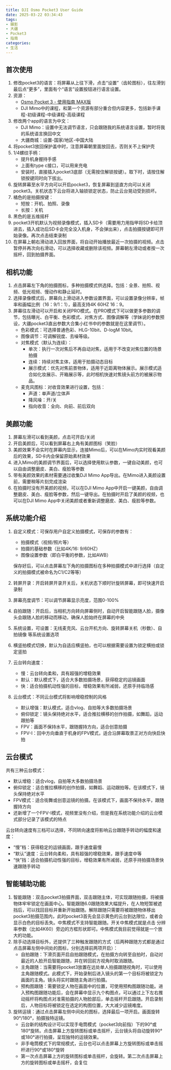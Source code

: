 ```yaml
---
title: DJI Osmo Pocket3 User Guide
date: 2025-03-22 03:34:43
tags:
- 摄影
- 大疆
- Pocket3
- 指南
categories:
- 生活
---
```


## 首次使用

1. 修改pocket3的语言：将屏幕从上往下滑，点击“设置”（齿轮图标），往左滑到最后点“更多”，里面有个“语言”设置按钮进行语言设置。
2. 资源：
   - [Osmo Pocket 3 - 使用指南 MAX版](https://www.bilibili.com/video/BV1Fj411v7yW?vd_source=649ef3a5183a7826e9a118e84c31f544)
   - DJI Mimo中的课程，和第一个资源有部分重合但内容更多，包括新手课程-初级课程-中级课程-高级课程
3. 修改两个app的语言为中文：
   - DJI Mimo：设置中无法调节语言，只会跟随我的系统语言设置，暂时将我的系统语言换回中文
   - 大疆商城：设置-国家/地区-中国大陆
4. 将pocket3放回保护盖中时，注意屏幕朝里面放回去，否则关不上保护壳
5. 1/4螺纹手柄：
   - 提升机身握持手感
   - 上面有type c接口，可以用来充电
   - 安装时，直接插入pocket3底部（无需按住解锁按键）。取下时，请按住解锁按键同时向下拔出。
6. 旋转屏幕至水平方向可以开启pocket3，恢复屏幕到竖直方向可以关闭pocket3。关机状态下云台将进入轴锁锁定状态，防止云台晃动受到损坏。
7. 橘色的是拍摄按键：
   - 短按：开机、拍照、录像
   - 长按：关机
8. 黑色的是五维摇杆
9. pocket3开机默认为视频录像模式，插入SD卡（需要用力用指甲将SD卡给顶进去，插入成功后SD卡会完全没入机身，不会弹出来），点击拍摄按键即可开始录像。再次点击结束录制
10. 在屏幕上朝右滑动进入回放界面，将自动开始播放最近一次拍摄的视频。点击暂停并再次向右滑动，可以选择收藏或删除该视频。屏幕朝左滑动或者按一次摇杆，回到拍摄界面。

## 相机功能

1. 点击屏幕左下角的拍摄图标，多种拍摄模式供选择。包括：全景、拍照、视频、低光视频、慢动作和静止延时。
2. 选择录像模式后，屏幕向上滑动进入参数设置界面，可以设置录像分辨率，帧率和画幅比例（16：9/1：1），最高支持4K 60HZ 16：9。
3. 屏幕往左滑动可以开启和关闭PRO模式。在PRO模式下可以做更多参数的调节，包括曝光、白平衡、色彩模式、对焦方式、图像调解等（学妹说的参数预设，大疆pocket3直出参数大合集小红书中的参数就是在这里调节）。
   - 色彩模式：可选择普通色彩、HLG-10bit、D-logM 10bit。
   - 图像调节：可调解锐度、去噪等级。
   - 对焦模式（默认为连续）：
     - 单次：执行一次对焦后不再自动对焦，适用于不改变对焦位置的场景拍摄
     - 连续：持续对焦主体，适用于拍摄动态目标
     - 展示模式：优先对焦前景物体，适用于近距离物体展示。展示模式适合如化妆展示、开箱展示等，此时相机快速对焦镜头前方的被展示物品。
   - 麦克风图标：对收音效果进行设置，包括：
     - 声道：单声道/立体声
     - 降风噪：开/关
     - 指向收音：全向、向前、前后双向

## 美颜功能

1. 屏幕左滑可以看到美颜，点击可开启/关闭
2. 开启美颜后，可以看到屏幕右上角有美颜图标（笑脸）
3. 美颜效果不会实时在屏幕内显示，连接Mimo后，可以在Mimo内实时观看美颜后的效果，SD卡内会保留原始素材效果
4. 进入Mimo的美颜调节界面后，可以选择使用默认参数，一键自动美颜，也可以自由调整磨皮、美白、瘦脸等参数
5. 带有美颜效果的素材需要通过收集DJI Mimo App导出。在Mimo进入美颜设置前，需要稍等片刻完成渲染
6. 在拍摄时没有开美颜的视频，可以在DJI Mimo App中开启一键美颜，自由调整磨皮、美白、瘦脸等参数，然后一键导出。在拍摄时开启了美颜的视频，也可以在DJI Mimo App中关闭美颜或者重新调整磨皮、美白、瘦脸等参数。

## 系统功能介绍

1. 自定义模式：可保存用户自定义拍摄模式，可保存的参数有：

   - 拍摄模式（视频/照片等）
   - 拍摄的基础参数（比如4K/16: 9/60HZ）
   - 图像设置参数（即白平衡的参数，比如AWB）

   保存好后，可以点击屏幕左下角的拍摄图标在多种拍摄模式中进行选择（自定义的拍摄模式被命名为C1/C2等等）

2. 转屏开录：开启转屏开录开关后，关机状态下顺时针旋转屏幕，即可快速开启录制

3. 屏幕亮度调节：可以调节屏幕显示亮度，范围0-100%

4. 自拍跟随：开启后，当相机方向转向屏幕侧时，自动开启智能跟随人脸，摄像头会跟随人脸的移动而移动，确保人脸始终在屏幕的中央

5. 系统设置，可设置：无线麦克风、云台开机方向、旋转屏幕关机（秒数）、自拍镜像 等系统设置选项

6. 横竖拍模式切换，默认为自适应横竖拍，也可以根据需要设置为锁定横拍或锁定竖拍

7. 云台转向速度：

   - 慢：云台转向柔和，具有超强的增稳效果
   - 默认：默认模式下，适合大多数拍摄场景，获得稳定的运镜画面
   - 快：适合拍摄机动性强的目标，增稳效果有所减弱，还原手持临场感

8. 云台模式：不同云台模式将影响增稳控制的风格

   - 默认增强：默认模式，适合vlog、自拍等大多数拍摄场景
   - 俯仰锁定：镜头保持绝对水平，适合推拉横移的创作拍摄，如舞蹈，运动跟拍等
   - FPV：画面不保持水平，跟随握持方向，适合创意拍摄
   - FPV-I：回中方向垂直于机身的FPV模式，适合沿屏幕取景正对方向快启快拍

## 云台模式

共有三种云台模式：

- 默认增稳：适合vlog，自拍等大多数拍摄场景
- 俯仰锁定：适合推拉横移的创作拍摄，如舞蹈、运动跟拍等。在该模式下，镜头保持绝对水平
- FPV模式：适合街舞或创意运镜的拍摄。在该模式下，画面不保持水平，跟随握持方向
- 还新增了一个FPV-I模式，视频里没有介绍，但是我在系统功能介绍的云台模式部分记录了该模式的特点

云台转向速度有三档可以选择，不同转向速度将影响云台跟随手转动的幅度和速度：

- “慢”档：获得稳定的运镜画面，跟手速度最慢
- “默认”速度：云台转向柔和，具有超强的增稳效果，跟手速度中等
- “快”挡：适合拍摄机动性强的目标，增稳效果有所减弱，还原手持拍摄场景快速跟随手转动

## 智能辅助功能

1. 智能跟随：双击pocket3拍摄界面，双击跟随主体，可实现跟随拍摄，将被摄物体牢牢锁定在画面中心。智能跟随6.0跟随效果大幅提升，在人物短暂被遮挡后，可以找回目标并重新开始跟随。解除跟随只需要将被跟随物体移出pocket3拍摄范围内，此时pocket3首先会显示黄色的云台到达限位，或者会显示白色的目标丢失。中焦模式不支持智能跟随。开关中焦模式就是点击 分辨率参数（比如4K60）旁边的方框形状即可。中焦模式我目前觉得就是一个放大的功能。
2. 除手动选择目标外，还提供了三种触发跟随的方式（后两种跟随方式都是通过点击屏幕左侧中间处的图标，分别选择前两项开启）：
   - 自拍跟随：下滑页面开启自拍跟随模式，在拍摄方向转至自拍时，自动对最近的人脸开启智能跟随，并在转回前方视角时取消跟随。
   - 主角跟随：当需要将pocket3放置在远处单人拍摄跟随视角时，可以使用主角跟随模式。此模式下，开始录制后进入镜头的第一个目标将被锁定为画面的主角。镜头将实时跟随主角进行拍摄。
   - 预构图跟随：需要锁定人物在画面中的位置，可使用预构图跟随功能。进入预构图跟随功能后，会在屏幕中显示九个构图点，可以通过上下左右推动摇杆将构图点对准需拍摄的人物脸部后，单击摇杆开启跟随。开启录制后，人物目标将被锁定在选定的构图位置，大大减少运镜难度。
3. 旋转运镜：通过点击屏幕左侧中间处的图标，选择最后一项开启。画面旋转90°/180°，拍摄独特运镜。
   - 云台新的结构设计可以实现手电筒模式（pocket3向前指）下的90°或180°旋转。点击屏幕上方旋转图标或单击摇杆，云台镜头将自动旋转90°或180°进行拍摄，呈现独特的运镜效果。
   - 非手电筒模式下的常规模式，云台也可以点击屏幕上方旋转图标或单击摇杆进行90°或180°旋转
   - 第一次点击屏幕上方的旋转图标或单击摇杆，会旋转。第二次点击屏幕上方的旋转图标或单击摇杆，会复位
